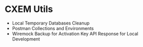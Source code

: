 # CXEM Utils

- Local Temporary Databases Cleanup
- Postman Collections and Environments
- Wiremock Backup for Activation Key API Response for Local Development
